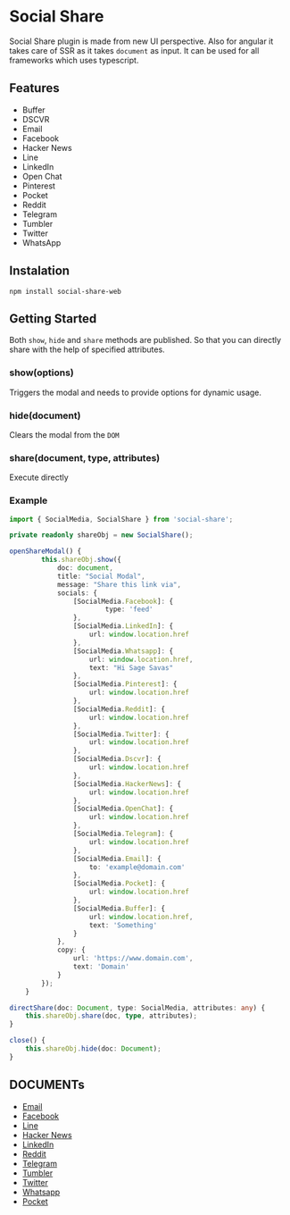 # Social Share

Social Share plugin is made from new UI perspective. Also for angular it takes care of SSR as it takes `document` as input. It can be used for all frameworks which uses typescript.

## Features

- Buffer
- DSCVR
- Email
- Facebook
- Hacker News
- Line
- LinkedIn
- Open Chat
- Pinterest
- Pocket
- Reddit
- Telegram
- Tumbler
- Twitter
- WhatsApp

## Instalation

```
npm install social-share-web
```

## Getting Started

Both `show`, `hide` and `share` methods are published. So that you can directly share with the help of specified attributes.

### show(options)

Triggers the modal and needs to provide options for dynamic usage.

### hide(document)

Clears the modal from the `DOM`

### share(document, type, attributes)

Execute directly 

### Example

```typescript
import { SocialMedia, SocialShare } from 'social-share';

private readonly shareObj = new SocialShare();

openShareModal() {
        this.shareObj.show({
            doc: document,
            title: "Social Modal",
            message: "Share this link via",
            socials: {
                [SocialMedia.Facebook]: {
                        type: 'feed'
                },
                [SocialMedia.LinkedIn]: {
                    url: window.location.href
                },
                [SocialMedia.Whatsapp]: {
                    url: window.location.href,
                    text: "Hi Sage Savas"
                },
                [SocialMedia.Pinterest]: {
                    url: window.location.href
                },
                [SocialMedia.Reddit]: {
                    url: window.location.href
                },
                [SocialMedia.Twitter]: {
                    url: window.location.href
                },
                [SocialMedia.Dscvr]: {
                    url: window.location.href
                },
                [SocialMedia.HackerNews]: {
                    url: window.location.href
                },
                [SocialMedia.OpenChat]: {
                    url: window.location.href
                },
                [SocialMedia.Telegram]: {
                    url: window.location.href
                },
                [SocialMedia.Email]: {
                    to: 'example@domain.com'
                },
                [SocialMedia.Pocket]: {
                    url: window.location.href
                },
                [SocialMedia.Buffer]: {
                    url: window.location.href,
                    text: 'Something'
                }
            },
            copy: {
                url: 'https://www.domain.com',
                text: 'Domain'
            }
        });
    }

directShare(doc: Document, type: SocialMedia, attributes: any) {
    this.shareObj.share(doc, type, attributes);
}

close() {
    this.shareObj.hide(doc: Document);
}
```

## DOCUMENTs

- [Email](https://en.wikipedia.org/wiki/Mailto)
- [Facebook](https://developers.facebook.com/docs/sharing/reference/share-dialog)
- [Line](https://developers.line.biz/en/docs/line-social-plugins/install-guide/using-line-share-buttons/#using-custom-icons)
- [Hacker News](https://www.igzebedze.com/2012/08/howto-add-hacker-news-share-button-on-wordpress-com/)
- [LinkedIn](https://learn.microsoft.com/en-us/linkedin/marketing/community-management/shares/share-api?view=li-lms-unversioned&tabs=http)
- [Reddit](https://www.reddit.com/submit?url={{some_url}})
- [Telegram](https://core.telegram.org/widgets/share)
- [Tumbler](https://www.tumblr.com/docs/en/share_button)
- [Twitter](https://developer.twitter.com/en/docs/twitter-for-websites/web-intents/overview)
- [Whatsapp](https://faq.whatsapp.com/425247423114725/?locale=en_US&cms_platform=iphone)
- [Pocket](https://getpocket.com/publisher/button_docs)